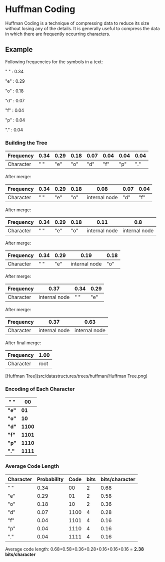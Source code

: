 # Huffman Coding

Huffman Coding is a technique of compressing data to reduce its size without losing any of the details. It is generally useful to compress the data in which there are frequently occurring characters.



## Example

 Following frequencies for the symbols in a text:

" " : 0.34 

"e" : 0.29 

"o" : 0.18 

"d" : 0.07 

"f" : 0.04 

"p" : 0.04 

"." : 0.04 



### Building the Tree

| Frequency | 0.34 | 0.29 | 0.18 | 0.07 | 0.04 | 0.04 | 0.04 |
| --------- | ---- | ---- | ---- | ---- | ---- | ---- | ---- |
| Character | " "  | "e"  | "o"  | "d"  | "f"  | "p"  | "."  |

After merge:

| Frequency | 0.34 | 0.29 | 0.18 | 0.08          | 0.07 | 0.04 |
| --------- | ---- | ---- | ---- | ------------- | ---- | ---- |
| Character | " "  | "e"  | "o"  | internal node | "d"  | "f"  |

After merge:

| Frequency | 0.34 | 0.29 | 0.18 | 0.11          | 0.8           |
| --------- | ---- | ---- | ---- | ------------- | ------------- |
| Character | " "  | "e"  | "o"  | internal node | internal node |

After merge:

| Frequency | 0.34 | 0.29 | 0.19          | 0.18 |
| --------- | ---- | ---- | ------------- | ---- |
| Character | " "  | "e"  | internal node | "o"  |

After merge:

| Frequency | 0.37          | 0.34 | 0.29 |
| --------- | ------------- | ---- | ---- |
| Character | internal node | " "  | "e"  |

After merge:

| Frequency | 0.37          | 0.63          |
| --------- | ------------- | ------------- |
| Character | internal node | internal node |

After final merge:

| Frequency | 1.00 |
| --------- | ---- |
| Character | root |

[Huffman Tree](src/datastructures/trees/huffman/Huffman Tree.png)

### Encoding of Each Character

| "  "    | 00       |
| ------- | -------- |
| **"e"** | **01**   |
| **"o"** | **10**   |
| **"d"** | **1100** |
| **"f"** | **1101** |
| **"p"** | **1110** |
| **"."** | **1111** |



### Average Code Length

| Character | Probability | Code | bits | bits/character |
| --------- | ----------- | ---- | ---- | -------------- |
| "  "      | 0.34        | 00   | 2    | 0.68           |
| "e"       | 0.29        | 01   | 2    | 0.58           |
| "o"       | 0.18        | 10   | 2    | 0.36           |
| "d"       | 0.07        | 1100 | 4    | 0.28           |
| "f"       | 0.04        | 1101 | 4    | 0.16           |
| "p"       | 0.04        | 1110 | 4    | 0.16           |
| "."       | 0.04        | 1111 | 4    | 0.16           |

Average code length: 0.68+0.58+0.36+0.28+0.16+0.16+0.16 = **2.38 bits/character**